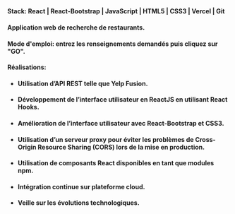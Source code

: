 ##
#### Stack: React  |  React-Bootstrap  |  JavaScript  |  HTML5  |  CSS3 | Vercel | Git 
#### Application web de recherche de restaurants. 
#### Mode d'emploi: entrez les renseignements demandés puis cliquez sur "GO".

#### Réalisations:

* #### Utilisation d’API REST telle que Yelp Fusion.
* #### Développement de l’interface utilisateur en ReactJS en utilisant React Hooks.
* #### Amélioration de l’interface utilisateur  avec React-Bootstrap et CSS3.
* #### Utilisation d’un serveur proxy pour éviter les problèmes de Cross-Origin Resource Sharing (CORS) lors de la mise en production.
* #### Utilisation de composants React disponibles en tant que modules npm.
* #### Intégration continue sur plateforme cloud.
* #### Veille sur les évolutions technologiques.


